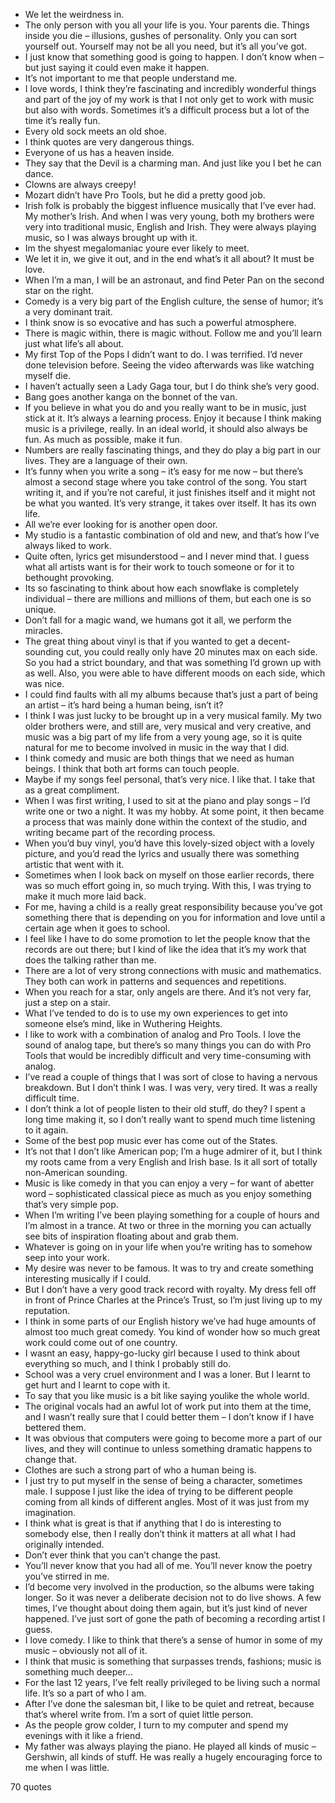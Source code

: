  - We let the weirdness in.
 - The only person with you all your life is you. Your parents die. Things inside you die – illusions, gushes of personality. Only you can sort yourself out. Yourself may not be all you need, but it’s all you’ve got.
 - I just know that something good is going to happen. I don’t know when – but just saying it could even make it happen.
 - It’s not important to me that people understand me.
 - I love words, I think they’re fascinating and incredibly wonderful things and part of the joy of my work is that I not only get to work with music but also with words. Sometimes it’s a difficult process but a lot of the time it’s really fun.
 - Every old sock meets an old shoe.
 - I think quotes are very dangerous things.
 - Everyone of us has a heaven inside.
 - They say that the Devil is a charming man. And just like you I bet he can dance.
 - Clowns are always creepy!
 - Mozart didn’t have Pro Tools, but he did a pretty good job.
 - Irish folk is probably the biggest influence musically that I’ve ever had. My mother’s Irish. And when I was very young, both my brothers were very into traditional music, English and Irish. They were always playing music, so I was always brought up with it.
 - Im the shyest megalomaniac youre ever likely to meet.
 - We let it in, we give it out, and in the end what’s it all about? It must be love.
 - When I’m a man, I will be an astronaut, and find Peter Pan on the second star on the right.
 - Comedy is a very big part of the English culture, the sense of humor; it’s a very dominant trait.
 - I think snow is so evocative and has such a powerful atmosphere.
 - There is magic within, there is magic without. Follow me and you’ll learn just what life’s all about.
 - My first Top of the Pops I didn’t want to do. I was terrified. I’d never done television before. Seeing the video afterwards was like watching myself die.
 - I haven’t actually seen a Lady Gaga tour, but I do think she’s very good.
 - Bang goes another kanga on the bonnet of the van.
 - If you believe in what you do and you really want to be in music, just stick at it. It’s always a learning process. Enjoy it because I think making music is a privilege, really. In an ideal world, it should also always be fun. As much as possible, make it fun.
 - Numbers are really fascinating things, and they do play a big part in our lives. They are a language of their own.
 - It’s funny when you write a song – it’s easy for me now – but there’s almost a second stage where you take control of the song. You start writing it, and if you’re not careful, it just finishes itself and it might not be what you wanted. It’s very strange, it takes over itself. It has its own life.
 - All we’re ever looking for is another open door.
 - My studio is a fantastic combination of old and new, and that’s how I’ve always liked to work.
 - Quite often, lyrics get misunderstood – and I never mind that. I guess what all artists want is for their work to touch someone or for it to bethought provoking.
 - Its so fascinating to think about how each snowflake is completely individual – there are millions and millions of them, but each one is so unique.
 - Don’t fall for a magic wand, we humans got it all, we perform the miracles.
 - The great thing about vinyl is that if you wanted to get a decent-sounding cut, you could really only have 20 minutes max on each side. So you had a strict boundary, and that was something I’d grown up with as well. Also, you were able to have different moods on each side, which was nice.
 - I could find faults with all my albums because that’s just a part of being an artist – it’s hard being a human being, isn’t it?
 - I think I was just lucky to be brought up in a very musical family. My two older brothers were, and still are, very musical and very creative, and music was a big part of my life from a very young age, so it is quite natural for me to become involved in music in the way that I did.
 - I think comedy and music are both things that we need as human beings. I think that both art forms can touch people.
 - Maybe if my songs feel personal, that’s very nice. I like that. I take that as a great compliment.
 - When I was first writing, I used to sit at the piano and play songs – I’d write one or two a night. It was my hobby. At some point, it then became a process that was mainly done within the context of the studio, and writing became part of the recording process.
 - When you’d buy vinyl, you’d have this lovely-sized object with a lovely picture, and you’d read the lyrics and usually there was something artistic that went with it.
 - Sometimes when I look back on myself on those earlier records, there was so much effort going in, so much trying. With this, I was trying to make it much more laid back.
 - For me, having a child is a really great responsibility because you’ve got something there that is depending on you for information and love until a certain age when it goes to school.
 - I feel like I have to do some promotion to let the people know that the records are out there; but I kind of like the idea that it’s my work that does the talking rather than me.
 - There are a lot of very strong connections with music and mathematics. They both can work in patterns and sequences and repetitions.
 - When you reach for a star, only angels are there. And it’s not very far, just a step on a stair.
 - What I’ve tended to do is to use my own experiences to get into someone else’s mind, like in Wuthering Heights.
 - I like to work with a combination of analog and Pro Tools. I love the sound of analog tape, but there’s so many things you can do with Pro Tools that would be incredibly difficult and very time-consuming with analog.
 - I’ve read a couple of things that I was sort of close to having a nervous breakdown. But I don’t think I was. I was very, very tired. It was a really difficult time.
 - I don’t think a lot of people listen to their old stuff, do they? I spent a long time making it, so I don’t really want to spend much time listening to it again.
 - Some of the best pop music ever has come out of the States.
 - It’s not that I don’t like American pop; I’m a huge admirer of it, but I think my roots came from a very English and Irish base. Is it all sort of totally non-American sounding.
 - Music is like comedy in that you can enjoy a very – for want of abetter word – sophisticated classical piece as much as you enjoy something that’s very simple pop.
 - When I’m writing I’ve been playing something for a couple of hours and I’m almost in a trance. At two or three in the morning you can actually see bits of inspiration floating about and grab them.
 - Whatever is going on in your life when you’re writing has to somehow seep into your work.
 - My desire was never to be famous. It was to try and create something interesting musically if I could.
 - But I don’t have a very good track record with royalty. My dress fell off in front of Prince Charles at the Prince’s Trust, so I’m just living up to my reputation.
 - I think in some parts of our English history we’ve had huge amounts of almost too much great comedy. You kind of wonder how so much great work could come out of one country.
 - I wasnt an easy, happy-go-lucky girl because I used to think about everything so much, and I think I probably still do.
 - School was a very cruel environment and I was a loner. But I learnt to get hurt and I learnt to cope with it.
 - To say that you like music is a bit like saying youlike the whole world.
 - The original vocals had an awful lot of work put into them at the time, and I wasn’t really sure that I could better them – I don’t know if I have bettered them.
 - It was obvious that computers were going to become more a part of our lives, and they will continue to unless something dramatic happens to change that.
 - Clothes are such a strong part of who a human being is.
 - I just try to put myself in the sense of being a character, sometimes male. I suppose I just like the idea of trying to be different people coming from all kinds of different angles. Most of it was just from my imagination.
 - I think what is great is that if anything that I do is interesting to somebody else, then I really don’t think it matters at all what I had originally intended.
 - Don’t ever think that you can’t change the past.
 - You’ll never know that you had all of me. You’ll never know the poetry you’ve stirred in me.
 - I’d become very involved in the production, so the albums were taking longer. So it was never a deliberate decision not to do live shows. A few times, I’ve thought about doing them again, but it’s just kind of never happened. I’ve just sort of gone the path of becoming a recording artist I guess.
 - I love comedy. I like to think that there’s a sense of humor in some of my music – obviously not all of it.
 - I think that music is something that surpasses trends, fashions; music is something much deeper...
 - For the last 12 years, I’ve felt really privileged to be living such a normal life. It’s so a part of who I am.
 - After I’ve done the salesman bit, I like to be quiet and retreat, because that’s whereI write from. I’m a sort of quiet little person.
 - As the people grow colder, I turn to my computer and spend my evenings with it like a friend.
 - My father was always playing the piano. He played all kinds of music – Gershwin, all kinds of stuff. He was really a hugely encouraging force to me when I was little.

70 quotes